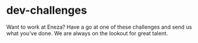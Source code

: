 # dev-challenges
Want to work at Eneza? Have a go at one of these challenges and send us what you've done. We are always on the lookout for great talent.
